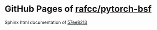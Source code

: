 GitHub Pages of [rafcc/pytorch-bsf](https://github.com/rafcc/pytorch-bsf.git)
===
Sphinx html documentation of [57ee8213](https://github.com/rafcc/pytorch-bsf/tree/57ee82131d909e44f094de4fafc7df0d8cf5c7c7)
